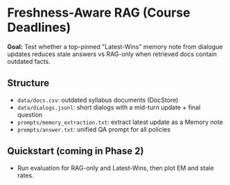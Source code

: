 # Freshness-Aware RAG (Course Deadlines)

**Goal:** Test whether a top-pinned "Latest-Wins" memory note from dialogue updates reduces stale answers vs RAG-only when retrieved docs contain outdated facts.

## Structure
- `data/docs.csv`: outdated syllabus documents (DocStore)
- `data/dialogs.jsonl`: short dialogs with a mid-turn update + final question
- `prompts/memory_extraction.txt`: extract latest update as a Memory note
- `prompts/answer.txt`: unified QA prompt for all policies

## Quickstart (coming in Phase 2)
- Run evaluation for RAG-only and Latest-Wins, then plot EM and stale rates.
